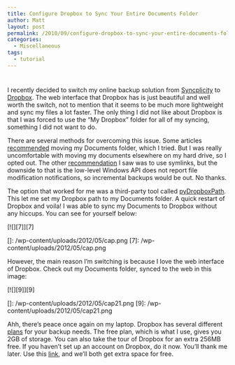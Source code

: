 ```yaml
---
title: Configure Dropbox to Sync Your Entire Documents Folder
author: Matt
layout: post
permalink: /2010/09/configure-dropbox-to-sync-your-entire-documents-folder/
categories:
  - Miscellaneous
tags:
  - tutorial
---
```

# 

I recently decided to switch my online backup solution from [Syncplicity][1] to [Dropbox][2]. The web interface that Dropbox has is just beautiful and well worth the switch, not to mention that it seems to be much more lightweight and sync my files a lot faster. The only thing I did not like about Dropbox is that I was forced to use the “My Dropbox” folder for all of my syncing, something I did not want to do.

 [1]: http://syncplicity.com/
 [2]: http://www.dropbox.com/

There are several methods for overcoming this issue. Some articles [recommended][3] moving my Documents folder, which I tried. But I was really uncomfortable with moving my documents elsewhere on my hard drive, so I opted out. The other [recommendation][4] I saw was to use symlinks, but the downside to that is the low-level Windows API does not report file modification notifications, so incremental backups would be out. No thanks.

 [3]: http://storecrowd.com/blog/dropbox-hacks/
 [4]: http://wiki.dropbox.com/TipsAndTricks/SyncOtherFolders

The option that worked for me was a third-party tool called [pyDropboxPath][5]. This let me set my Dropbox path to my Documents folder. A quick restart of Dropbox and voila! I was able to sync my Documents to Dropbox without any hiccups. You can see for yourself below:

 [5]: http://forums.dropbox.com/topic.php?id=9665

[![][7]][7]

 []: /wp-content/uploads/2012/05/cap.png
 [7]: /wp-content/uploads/2012/05/cap.png

However, the main reason I’m switching is because I love the web interface of Dropbox. Check out my Documents folder, synced to the web in this image:

[![][9]][9]

 []: /wp-content/uploads/2012/05/cap21.png
 [9]: /wp-content/uploads/2012/05/cap21.png

Ahh, there’s peace once again on my laptop. Dropbox has several different [plans][10] for your backup needs. The free plan, which is what I use, gives you 2GB of storage. You can also take the tour of Dropbox for an extra 256MB free. If you haven’t set up an account on Dropbox, do it now. You’ll thank me later. Use this [link][11], and we’ll both get extra space for free.

 [10]: http://www.dropbox.com/pricing
 [11]: http://www.dropbox.com/referrals/NTQ4NjEzOQ